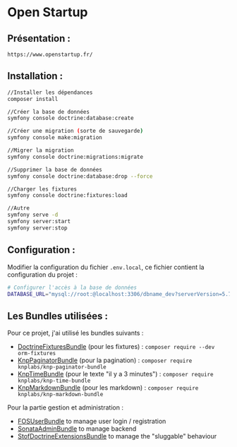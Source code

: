 # Open Startup


## Présentation :
```
https://www.openstartup.fr/

```


## Installation :
```bash
//Installer les dépendances
composer install

//Créer la base de données
symfony console doctrine:database:create

//Créer une migration (sorte de sauvegarde)
symfony console make:migration

//Migrer la migration
symfony console doctrine:migrations:migrate

//Supprimer la base de données
symfony console doctrine:database:drop --force

//Charger les fixtures
symfony console doctrine:fixtures:load

//Autre 
symfony serve -d
symfony server:start
symfony server:stop

```

## Configuration :
Modifier la configuration du fichier `.env.local`, ce fichier contient la configuration du projet :
```bash
# Configurer l'accès à la base de données
DATABASE_URL="mysql://root:@localhost:3306/dbname_dev?serverVersion=5.7"
```

## Les Bundles utilisées :
Pour ce projet, j'ai utilisé les bundles suivants :
- [DoctrineFixturesBundle](https://symfony.com/bundles/DoctrineFixturesBundle/current/index.html ) (pour les fixtures) : `composer require --dev orm-fixtures`
- [KnpPaginatorBundle](https://github.com/KnpLabs/KnpPaginatorBundle) (pour la pagination) : `composer require knplabs/knp-paginator-bundle`
- [KnpTimeBundle](https://github.com/KnpLabs/KnpTimeBundle) (pour le texte "il y a 3 minutes") : `composer require knplabs/knp-time-bundle`
- [KnpMarkdownBundle](https://github.com/KnpLabs/KnpMarkdownBundle) (pour les markdown) : `composer require knplabs/knp-markdown-bundle`


Pour la partie gestion et administration :
- [FOSUserBundle](https://github.com/FriendsOfSymfony/FOSUserBundle) to manage user login / registration
- [SonataAdminBundle](https://github.com/sonata-project/SonataAdminBundle) to manage backend
- [StofDoctrineExtensionsBundle](https://github.com/stof/StofDoctrineExtensionsBundle) to manage the "sluggable" behaviour


